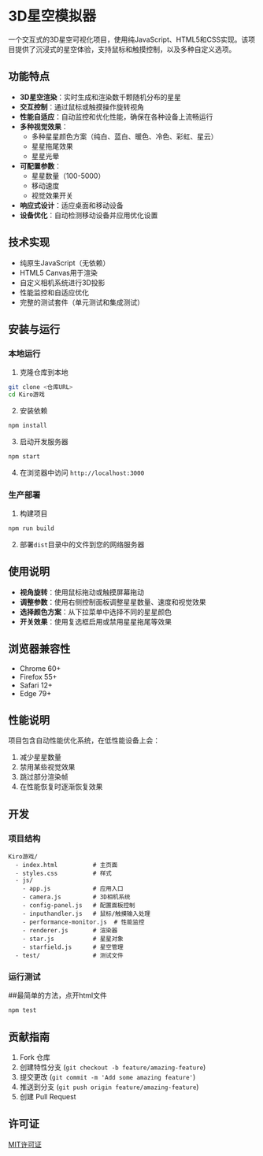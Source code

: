 # 3D星空模拟器

一个交互式的3D星空可视化项目，使用纯JavaScript、HTML5和CSS实现。该项目提供了沉浸式的星空体验，支持鼠标和触摸控制，以及多种自定义选项。

## 功能特点

- **3D星空渲染**：实时生成和渲染数千颗随机分布的星星
- **交互控制**：通过鼠标或触摸操作旋转视角
- **性能自适应**：自动监控和优化性能，确保在各种设备上流畅运行
- **多种视觉效果**：
  - 多种星星颜色方案（纯白、蓝白、暖色、冷色、彩虹、星云）
  - 星星拖尾效果
  - 星星光晕
- **可配置参数**：
  - 星星数量（100-5000）
  - 移动速度
  - 视觉效果开关
- **响应式设计**：适应桌面和移动设备
- **设备优化**：自动检测移动设备并应用优化设置

## 技术实现

- 纯原生JavaScript（无依赖）
- HTML5 Canvas用于渲染
- 自定义相机系统进行3D投影
- 性能监控和自适应优化
- 完整的测试套件（单元测试和集成测试）

## 安装与运行

### 本地运行

1. 克隆仓库到本地
```bash
git clone <仓库URL>
cd Kiro游戏
```

2. 安装依赖
```bash
npm install
```

3. 启动开发服务器
```bash
npm start
```

4. 在浏览器中访问 `http://localhost:3000`

### 生产部署

1. 构建项目
```bash
npm run build
```

2. 部署`dist`目录中的文件到您的网络服务器

## 使用说明

- **视角旋转**：使用鼠标拖动或触摸屏幕拖动
- **调整参数**：使用右侧控制面板调整星星数量、速度和视觉效果
- **选择颜色方案**：从下拉菜单中选择不同的星星颜色
- **开关效果**：使用复选框启用或禁用星星拖尾等效果

## 浏览器兼容性

- Chrome 60+
- Firefox 55+
- Safari 12+
- Edge 79+

## 性能说明

项目包含自动性能优化系统，在低性能设备上会：
1. 减少星星数量
2. 禁用某些视觉效果
3. 跳过部分渲染帧
4. 在性能恢复时逐渐恢复效果

## 开发

### 项目结构

```
Kiro游戏/
  - index.html          # 主页面
  - styles.css          # 样式
  - js/
    - app.js            # 应用入口
    - camera.js         # 3D相机系统
    - config-panel.js   # 配置面板控制
    - inputhandler.js   # 鼠标/触摸输入处理
    - performance-monitor.js  # 性能监控
    - renderer.js       # 渲染器
    - star.js           # 星星对象
    - starfield.js      # 星空管理
  - test/               # 测试文件
```

### 运行测试
##最简单的方法，点开html文件
```bash
npm test
```

## 贡献指南

1. Fork 仓库
2. 创建特性分支 (`git checkout -b feature/amazing-feature`)
3. 提交更改 (`git commit -m 'Add some amazing feature'`)
4. 推送到分支 (`git push origin feature/amazing-feature`)
5. 创建 Pull Request

## 许可证

[MIT许可证](LICENSE)
